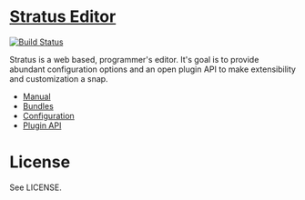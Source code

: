# [Stratus Editor](http://stratuseditor.com/)

[![Build Status](https://secure.travis-ci.org/stratuseditor/stratus.png)](http://travis-ci.org/stratuseditor/stratus)

Stratus is a web based, programmer's editor. It's goal is to
provide abundant configuration options and an open plugin
API to make extensibility and customization a snap.

  * [Manual](http://stratuseditor.com/manual)
  * [Bundles](http://stratuseditor.com/bundles)
  * [Configuration](http://stratuseditor.com/config)
  * [Plugin API](http://stratuseditor.com/plugins)

# License
See LICENSE.
